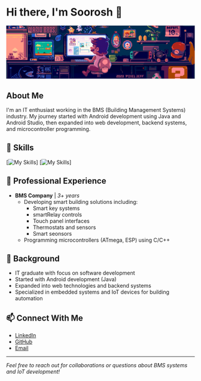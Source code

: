 # Hi there, I'm Soorosh 👋

![Banner](./banner.gif)

## About Me
I'm an IT enthusiast working in the BMS (Building Management Systems) industry. My journey started with Android development using Java and Android Studio, then expanded into web development, backend systems, and microcontroller programming.

## 🔧 Skills
[![My Skills](https://skillicons.dev/icons?i=js,html,css,wasm)]
[![My Skills](https://skillicons.dev/icons?i=java,c,cpp,androidstudio)]

## 💼 Professional Experience
- **BMS Company** | *3+ years*
  - Developing smart building solutions including:
    - Smart key systems
    - smartRelay controls
    - Touch panel interfaces
    - Thermostats and sensors
    - Smart seonsors 
  - Programming microcontrollers (ATmega, ESP) using C/C++

## 🌱 Background
- IT graduate with focus on software development
- Started with Android development (Java)
- Expanded into web technologies and backend systems
- Specialized in embedded systems and IoT devices for building automation

## 📫 Connect With Me
<!-- Add your social media links here -->
- [LinkedIn](www.linkedin.com/in/sourosh-tahvilian)
- [GitHub](https://github.com/soorosh-st)
- [Email](soorosh.st@gmail.com)

---
*Feel free to reach out for collaborations or questions about BMS systems and IoT development!*
